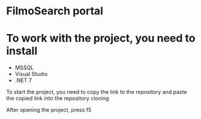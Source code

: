 # FilmoSearch portal
# To work with the project, you need to install

- MSSQL
- Visual Studio
- .NET 7

To start the project, you need to copy the link to the repository and paste the copied link into the repository cloning

After opening the project, press f5
